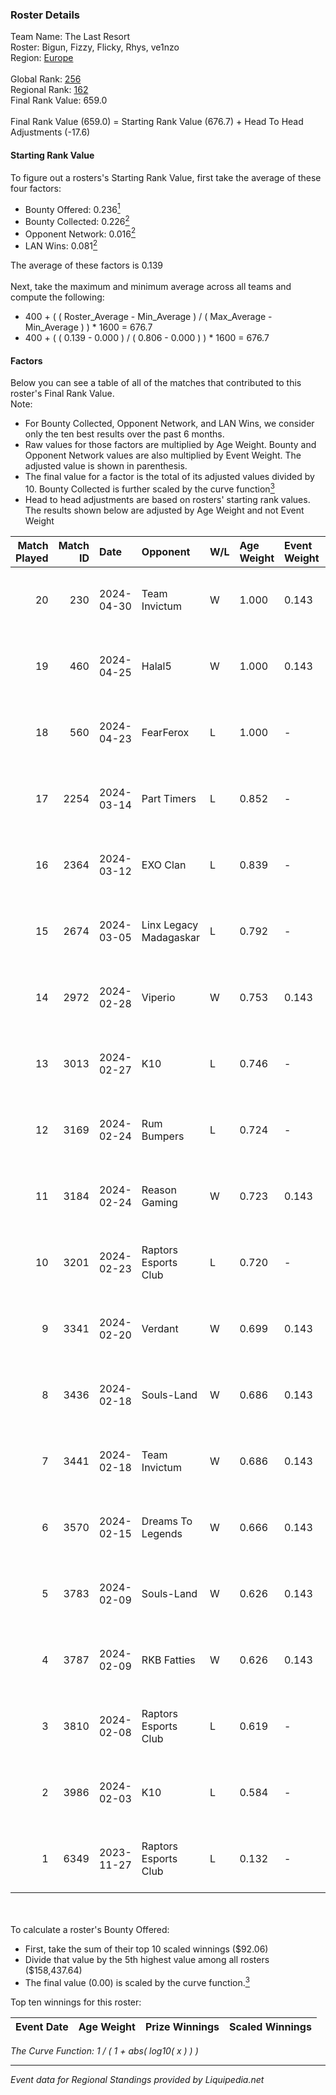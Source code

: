 ### Roster Details<br />
Team Name: The Last Resort<br />
Roster: Bigun, Fizzy, Flicky, Rhys, ve1nzo<br />
Region: [Europe]( ../standings_europe.md)<br />
<br />
Global Rank: [256](../standings_global.md)<br />
Regional Rank: [162]( ../standings_europe.md)<br />
Final Rank Value:  659.0<br />
<br />
Final Rank Value (659.0) = Starting Rank Value (676.7) + Head To Head Adjustments (-17.6)<br />

#### Starting Rank Value<br />
To figure out a rosters's Starting Rank Value, first take the average of these four factors:<br />
- Bounty Offered: 0.236[<sup>1</sup>](#table2)
- Bounty Collected: 0.226[<sup>2</sup>](#table1)
- Opponent Network: 0.016[<sup>2</sup>](#table1)
- LAN Wins: 0.081[<sup>2</sup>](#table1)

The average of these factors is 0.139<br />
<br />
Next, take the maximum and minimum average across all teams and compute the following:<br />
- 400 + ( ( Roster_Average - Min_Average ) / ( Max_Average - Min_Average ) ) * 1600 = 676.7
- 400 + ( ( 0.139 - 0.000 ) / ( 0.806 - 0.000 ) ) * 1600 = 676.7


#### Factors<br />
Below you can see a table of all of the matches that contributed to this roster's Final Rank Value.<br />
Note:<br />

- For Bounty Collected, Opponent Network, and LAN Wins, we consider only the ten best results over the past 6 months.
- Raw values for those factors are multiplied by Age Weight. Bounty and Opponent Network values are also multiplied by Event Weight. The adjusted value is shown in parenthesis.
- The final value for a factor is the total of its adjusted values divided by 10. Bounty Collected is further scaled by the curve function[<sup>3</sup>](#curveFunction)
- Head to head adjustments are based on rosters' starting rank values. The results shown below are adjusted by Age Weight and not Event Weight
<span id="table1"></span><br />


| Match Played | Match ID | Date       | Opponent               | W/L | Age Weight | Event Weight | Bounty Collected | Opponent Network | LAN Wins  | H2H Adj. | Roster                               |
| -: | -: | :- | :- | :- | :- | :- | :- | :- | :- | -: | :- |
|           20 |      230 | 2024-04-30 | Team Invictum          | W   | 1.000      | 0.143        | 0.000 (0.000)    | 0.141 (0.020)    | 0 (0.000) |    10.63 | Bigun, Fizzy, Flicky, Rhys, ve1nzo   |
|           19 |      460 | 2024-04-25 | Halal5                 | W   | 1.000      | 0.143        | 0.000 (0.000)    | 0.000 (0.000)    | 0 (0.000) |     6.27 | Bigun, Fizzy, Flicky, Rhys, ve1nzo   |
|           18 |      560 | 2024-04-23 | FearFerox              | L   | 1.000      | -            | -                | -                | -         |   -17.20 | Bigun, Fizzy, Flicky, Rhys, ve1nzo   |
|           17 |     2254 | 2024-03-14 | Part Timers            | L   | 0.852      | -            | -                | -                | -         |   -19.15 | AdamJC, Bigun, Fizzy, Flicky, ve1nzo |
|           16 |     2364 | 2024-03-12 | EXO Clan               | L   | 0.839      | -            | -                | -                | -         |    -6.32 | AdamJC, Bigun, Fizzy, Flicky, ve1nzo |
|           15 |     2674 | 2024-03-05 | Linx Legacy Madagaskar | L   | 0.792      | -            | -                | -                | -         |   -19.16 | AdamJC, Bigun, Fizzy, Flicky, ve1nzo |
|           14 |     2972 | 2024-02-28 | Viperio                | W   | 0.753      | 0.143        | 0.000 (0.000)    | 0.321 (0.035)    | 0 (0.000) |    11.33 | AdamJC, Bigun, Fizzy, Flicky, ve1nzo |
|           13 |     3013 | 2024-02-27 | K10                    | L   | 0.746      | -            | -                | -                | -         |    -6.85 | AdamJC, Bigun, Fizzy, Flicky, ve1nzo |
|           12 |     3169 | 2024-02-24 | Rum Bumpers            | L   | 0.724      | -            | -                | -                | -         |   -11.63 | AdamJC, Bigun, Fizzy, Flicky, ve1nzo |
|           11 |     3184 | 2024-02-24 | Reason Gaming          | W   | 0.723      | 0.143        | 0.010 (0.001)    | 0.163 (0.017)    | 1 (0.723) |    14.13 | AdamJC, Bigun, Fizzy, Flicky, ve1nzo |
|           10 |     3201 | 2024-02-23 | Raptors Esports Club   | L   | 0.720      | -            | -                | -                | -         |    -6.90 | AdamJC, Bigun, Fizzy, Flicky, ve1nzo |
|            9 |     3341 | 2024-02-20 | Verdant                | W   | 0.699      | 0.143        | 0.027 (0.003)    | 0.662 (0.066)    | 0 (0.000) |    18.53 | AdamJC, Bigun, Fizzy, Flicky, ve1nzo |
|            8 |     3436 | 2024-02-18 | Souls-Land             | W   | 0.686      | 0.143        | 0.000 (0.000)    | 0.096 (0.009)    | 0 (0.000) |     4.21 | AdamJC, Bigun, Fizzy, Flicky, ve1nzo |
|            7 |     3441 | 2024-02-18 | Team Invictum          | W   | 0.686      | 0.143        | 0.000 (0.000)    | 0.000 (0.000)    | 0 (0.000) |     3.54 | AdamJC, Bigun, Fizzy, Flicky, ve1nzo |
|            6 |     3570 | 2024-02-15 | Dreams To Legends      | W   | 0.666      | 0.143        | 0.000 (0.000)    | 0.000 (0.000)    | 0 (0.000) |     3.68 | AdamJC, Bigun, Fizzy, Flicky, ve1nzo |
|            5 |     3783 | 2024-02-09 | Souls-Land             | W   | 0.626      | 0.143        | 0.000 (0.000)    | 0.096 (0.009)    | 0 (0.000) |     4.24 | AdamJC, Bigun, Fizzy, Flicky, ve1nzo |
|            4 |     3787 | 2024-02-09 | RKB Fatties            | W   | 0.626      | 0.143        | 0.000 (0.000)    | 0.000 (0.000)    | 0 (0.000) |     3.59 | AdamJC, Bigun, Fizzy, Flicky, ve1nzo |
|            3 |     3810 | 2024-02-08 | Raptors Esports Club   | L   | 0.619      | -            | -                | -                | -         |    -5.13 | AdamJC, Bigun, Fizzy, Flicky, ve1nzo |
|            2 |     3986 | 2024-02-03 | K10                    | L   | 0.584      | -            | -                | -                | -         |    -4.40 | AdamJC, Bigun, Fizzy, Flicky, ve1nzo |
|            1 |     6349 | 2023-11-27 | Raptors Esports Club   | L   | 0.132      | -            | -                | -                | -         |    -1.06 | AdamJC, Bigun, Flicky, ve1nzo, Wiiam |

<br />
<span id="table2"></span><br />
To calculate a roster's Bounty Offered:<br />

- First, take the sum of their top 10 scaled winnings ($92.06)
- Divide that value by the 5th highest value among all rosters ($158,437.64)
- The final value (0.00) is scaled by the curve function.[<sup>3</sup>](#curveFunction)

Top ten winnings for this roster:<br />

| Event Date | Age Weight | Prize Winnings | Scaled Winnings |
| :- | -: | :- | :- |


<span id="curveFunction"></span>_The Curve Function: 1 / ( 1 + abs( log10( x ) ) )_<br />

---
_Event data for Regional Standings provided by Liquipedia.net_<br />
